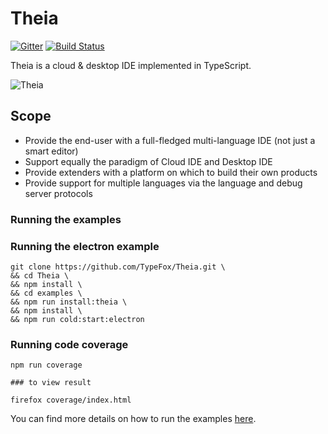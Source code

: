 # Theia
[![Gitter](https://img.shields.io/badge/chat-on%20gitter-blue.svg)](https://gitter.im/theia-ide/theia)
[![Build Status](https://travis-ci.org/theia-ide/theia.svg?branch=master)](https://travis-ci.org/theia-ide/theia)

Theia is a cloud & desktop IDE implemented in TypeScript.

![Theia](https://cloud.githubusercontent.com/assets/372735/25758586/6939d0de-31cf-11e7-998a-e4ce997dd6b8.png)

## Scope
 - Provide the end-user with a full-fledged multi-language IDE  (not just a smart editor)
 - Support equally the paradigm of Cloud IDE and Desktop IDE
 - Provide extenders with a platform on which to build their own products
 - Provide support for multiple languages via the language and debug server protocols
 
### Running the examples


 ### Running the electron example
 ```
 git clone https://github.com/TypeFox/Theia.git \
 && cd Theia \
 && npm install \
 && cd examples \
 && npm run install:theia \
 && npm install \
 && npm run cold:start:electron
 ```
 
### Running code coverage
 ```
npm run coverage

### to view result

firefox coverage/index.html 
 ```

You can find more details on how to run the examples [here](doc/Developing.md).
